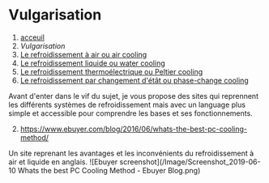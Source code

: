 <h1> Vulgarisation </h1>

1. [acceuil](index.md)
1. *Vulgarisation*
1. [Le refroidissement à air ou air cooling](Aircooling.md)
1. [Le refroidissement liquide ou water cooling](watercooling.md)
1. [Le refroidissement thermoélectrique ou Peltier cooling](peltiercooling.md)
1. [Le refroidissement par changement d'étât ou phase-change cooling](phasechangecooling.md)


Avant d'enter dans le vif du sujet, je vous propose des sites qui reprennent les différents systèmes de refroidissement mais avec un language plus simple et accessible pour comprendre les bases et ses fonctionnements.


2. https://www.ebuyer.com/blog/2016/06/whats-the-best-pc-cooling-method/

Un site reprenant les avantages et les inconvénients du refroidissement à air et liquide en anglais.
![Ebuyer screenshot](/Image/Screenshot_2019-06-10 Whats the best PC Cooling Method - Ebuyer Blog.png)
